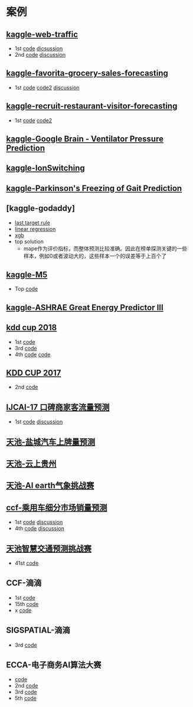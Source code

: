 # 案例

## [kaggle-web-traffic](https://www.kaggle.com/c/web-traffic-time-series-forecasting)
- 1st [code](https://github.com/Arturus/kaggle-web-traffic) [dicsussion](https://www.kaggle.com/c/web-traffic-time-series-forecasting/discussion/43795)
- 2nd [code](https://github.com/jfpuget/Kaggle/tree/master/WebTrafficPrediction) [discussion](https://www.kaggle.com/c/web-traffic-time-series-forecasting/discussion/39395)


## [kaggle-favorita-grocery-sales-forecasting](https://www.kaggle.com/c/favorita-grocery-sales-forecasting)
- 1st [code](https://www.kaggle.com/shixw125/1st-place-lgb-model-public-0-506-private-0-511) [code2](https://www.kaggle.com/shixw125/1st-place-nn-model-public-0-507-private-0-513) [discussion](https://www.kaggle.com/c/favorita-grocery-sales-forecasting/discussion/47582)


## [kaggle-recruit-restaurant-visitor-forecasting](https://www.kaggle.com/c/recruit-restaurant-visitor-forecasting)
- 1st [code](https://www.kaggle.com/pureheart/1st-place-lgb-model-public-0-470-private-0-502) [code2](https://www.kaggle.com/pureheart/1st-place-lgb-model-public-0-470-private-0-502)

## [kaggle-Google Brain - Ventilator Pressure Prediction](https://www.kaggle.com/competitions/ventilator-pressure-prediction/overview)

## [kaggle-IonSwitching]()

## [kaggle-Parkinson's Freezing of Gait Prediction]()

## [kaggle-godaddy]
- [last target rule](https://www.kaggle.com/code/ttahara/gd-mdf-last-target-baseline) 
- [linear regression](https://www.kaggle.com/code/cdeotte/linear-regression-baseline-lb-1-1/notebook?scriptVersionId=114092811) 
- [xgb](https://www.kaggle.com/code/titericz/better-xgb-baseline)
- top solution
    - mape作为评价指标，而整体预测比较准确。因此在榜单探测关键的一些样本，例如0或者波动大的，这些样本一个的误差等于上百个了



## [kaggle-M5]()
- Top [code](https://github.com/Mcompetitions/M5-methods)

## [kaggle-ASHRAE Great Energy Predictor III](https://www.kaggle.com/c/ashrae-energy-prediction/overview)

## [kdd cup 2018](https://www.biendata.xyz/competition/kdd_2018/)
- 1st [code](https://github.com/luoda888/2018-KDD-Cup-Top1-Solutions)
- 3rd [code](https://github.com/12190143/KDD_CUP_2018)
- 4th [code](https://github.com/piupiuup/kdd2018/blob/master/.gitignore/code) [code](https://github.com/CortexFoundation/kdd2018-rank4)

## [KDD CUP 2017](https://tianchi.aliyun.com/competition/entrance/231597/introduction)
- 2nd [code](https://github.com/12190143/Black-Swan)

## [IJCAI-17 口碑商家客流量预测](https://tianchi.aliyun.com/competition/entrance/231591/introduction)
- 1st [code](https://github.com/YouChouNoBB/ijcai-17-top1-single-mole-solution) [discussion](https://blog.csdn.net/Bryan__/article/details/77435245?spm=1001.2014.3001.5501)


## [天池-盐城汽车上牌量预测](https://tianchi.aliyun.com/competition/entrance/231641/introduction)

## [天池-云上贵州](https://tianchi.aliyun.com/forum?spm=5176.21852664.0.0.26e1ca559oajoR#raceId=231598)

## [天池-AI earth气象挑战赛](https://tianchi.aliyun.com/competition/entrance/531871/introduction)

## [ccf-乘用车细分市场销量预测]()
- 1st [code](https://github.com/cxq80803716/2019-CCF-BDCI-Car_sales) [discussion](https://zhuanlan.zhihu.com/p/98926322)
- 4th [code](https://github.com/zwkkk/2019-CCF-Sales-Forecast-of-Passenger-Vehicle-Segment-Market) [discussion](https://zhuanlan.zhihu.com/p/98611487)


## [天池智慧交通预测挑战赛]()
- 41st [code](https://github.com/PENGZhaoqing/TimeSeriesPrediction)

## CCF-滴滴
- 1st [code](https://github.com/shyoulala/CCF_BDCI_2020_DIDI_rank1_solution)
- 15th [code](https://github.com/JarvisKevin/CCF2020_didi_road_status_prediction_15th)
- x [code](https://mp.weixin.qq.com/s/79nClS2K1jg__1QxVZJGBQ)


## SIGSPATIAL-滴滴
- 3rd [code](https://github.com/Phimos/SIGSPATIAL-2021-GISCUP-3rd-Solution)

## ECCA-电子商务AI算法大赛
- [code](https://github.com/plantsgo/ECAA-AI-)
- 2nd [code](https://github.com/cXPromise/2021ECAA_Top2_Solution/blob/main/code/train_model.py)
- 3rd [code](https://github.com/hzs-ai/Digital-Marketing-Sales-Prediction-Competition-DMSPC-Third-Solution)
- 5th [code](https://github.com/YeYeYetta/ECAA_Yetta)